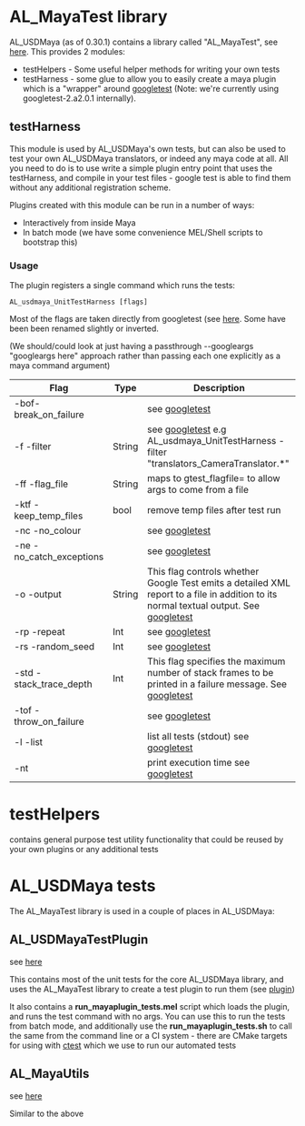 # AL_MayaTest library
AL_USDMaya (as of 0.30.1) contains a library called "AL_MayaTest", see [here](../mayatest). This provides 2 modules:
+ testHelpers - Some useful helper methods for writing your own tests
+ testHarness - some glue to allow you to easily create a maya plugin which is a "wrapper" around [googletest](https://github.com/abseil/googletest) (Note: we're currently using googletest-2.a2.0.1 internally). 

## testHarness
This module is used by AL_USDMaya's own tests, but can also be used to test your own AL_USDMaya translators, or indeed any maya code at all. All you need to do is to use write a simple plugin entry point that uses the testHarness, and compile in your test files - google test is able to find them without any additional registration scheme.

Plugins created with this module can be run in a number of ways:
+ Interactively from inside Maya
+ In batch mode (we have some convenience MEL/Shell scripts to bootstrap this)


### Usage
The plugin registers a single command which runs the tests:
```
AL_usdmaya_UnitTestHarness [flags]
```

Most of the flags are taken directly from googletest (see [here](https://github.com/abseil/googletest/blob/26743363be8f579ee7d637e5b15cbf73e9e18a4a/googletest/include/gtest/gtest.h#L100). Some have been been renamed slightly or inverted. 

(We should/could look at just having a passthrough --googleargs "googleargs here" approach rather than passing each one explicitly as a maya command argument)

| Flag | Type |   Description                      |
| -------------------------- | ------ | ----------------------------------------------------- |
| -bof-break_on_failure |    | see [googletest](https://github.com/abseil/googletest/blob/master/googletest/docs/advanced.md#turning-assertion-failures-into-break-points) |
| -f -filter | String   | see [googletest](https://github.com/abseil/googletest/blob/master/googletest/docs/advanced.md#running-a-subset-of-the-tests) e.g AL_usdmaya_UnitTestHarness -filter "translators_CameraTranslator.*"|
| -ff -flag_file  |  String  | maps to gtest_flagfile= to allow args to come from a file|
| -ktf -keep_temp_files      | bool   | remove temp files after test run |
| -nc -no_colour      |    | see [googletest](https://github.com/abseil/googletest/blob/master/googletest/docs/advanced.md#colored-terminal-output) |
| -ne -no_catch_exceptions |    |  see [googletest](https://github.com/abseil/googletest/blob/master/googletest/docs/advanced.md#disabling-catching-test-thrown-exceptions) |
|  -o -output  |  String  | This flag controls whether Google Test emits a detailed XML report to a file in addition to its normal textual output. See [googletest](https://github.com/abseil/googletest/blob/26743363be8f579ee7d637e5b15cbf73e9e18a4a/googletest/include/gtest/gtest.h#L131) |
|  -rp -repeat   |  Int   | see [googletest](https://github.com/abseil/googletest/blob/master/googletest/docs/advanced.md#repeating-the-tests) |
| -rs -random_seed       | Int   |  see [googletest](https://github.com/abseil/googletest/blob/master/googletest/docs/advanced.md#shuffling-the-tests) |
| -std -stack_trace_depth  | Int   |  This flag specifies the maximum number of stack frames to be printed in a failure message. See [googletest](https://github.com/abseil/googletest/blob/26743363be8f579ee7d637e5b15cbf73e9e18a4a/googletest/include/gtest/gtest.h#L156) |
| -tof -throw_on_failure   |    | see [googletest](https://github.com/abseil/googletest/blob/26743363be8f579ee7d637e5b15cbf73e9e18a4a/googletest/include/gtest/gtest.h#L161) |
| -l -list                 |    | list all tests (stdout) see [googletest](https://github.com/abseil/googletest/blob/master/googletest/docs/advanced.md#listing-test-names) |
| -nt                      |    | print execution time see [googletest](https://github.com/abseil/googletest/blob/master/googletest/docs/advanced.md#suppressing-the-elapsed-time)|
    

# testHelpers
contains general purpose test utility functionality that could be reused by your own  plugins or any additional tests

# AL_USDMaya tests

The AL_MayaTest library is used in a couple of places in AL_USDMaya: 
## AL_USDMayaTestPlugin
see [here](../plugin/AL_USDMayaTestPlugin/) 

This contains most of the unit tests for the core AL_USDMaya library, and uses the AL_MayaTest library to create a test plugin to run them (see [plugin](../plugin/AL_USDMayaTestPlugin/plugin.cpp))

It also contains a **run_mayaplugin_tests.mel** script which loads the plugin, and runs the test command with no args. 
You can use this to run the tests from batch mode, and additionally use the **run_mayaplugin_tests.sh** to call the same from the command line or a CI system - there are CMake targets for using with [ctest](https://cmake.org/cmake/help/latest/manual/ctest.1.html) which we use to run our automated tests



## AL_MayaUtils
see [here](../mayautils/AL/maya/tests/mayaplugintest/) 

Similar to the above
